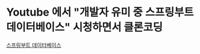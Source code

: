 # Youtube 에서 "개발자 유미 중 스프링부트 데이터베이스" 시청하면서 클론코딩

[스프링부트 데이터베이스](https://www.youtube.com/watch?v=C1gbg2hXCrs&list=PLJkjrxxiBSFAdrn-PCXQ4zCOhWfLSxUi7)

